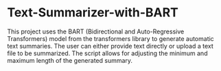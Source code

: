 # Text-Summarizer-with-BART
This project uses the BART (Bidirectional and Auto-Regressive Transformers) model from the transformers library to generate automatic text summaries. The user can either provide text directly or upload a text file to be summarized. The script allows for adjusting the minimum and maximum length of the generated summary. 
